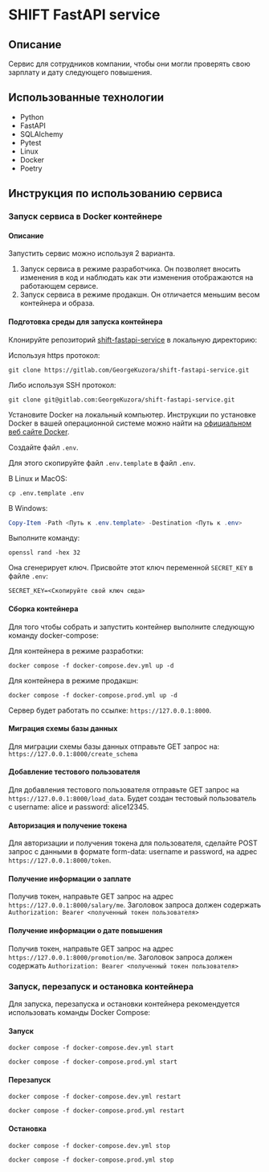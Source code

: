 # SHIFT FastAPI service

## Описание

Сервис для сотрудников компании, чтобы они могли проверять свою зарплату и дату следующего повышения.

## Использованные технологии

- Python
- FastAPI
- SQLAlchemy
- Pytest
- Linux
- Docker
- Poetry

## Инструкция по использованию сервиса

### Запуск сервиса в Docker контейнере

#### Описание

Запустить сервис можно используя 2 варианта.

1. Запуск сервиса в режиме разработчика. Он позволяет вносить изменения в код и наблюдать как эти изменения отображаются на работающем сервисе.
2. Запуск сервиса в режиме продакшн. Он отличается меньшим весом контейнера и образа.

#### Подготовка среды для запуска контейнера

Клонируйте репозиторий [shift-fastapi-service](https://gitlab.com/GeorgeKuzora/shift-fastapi-service) в локальную директорию:

Используя https протокол:

```shell
git clone https://gitlab.com/GeorgeKuzora/shift-fastapi-service.git
```

Либо используя SSH протокол:

```shell
git clone git@gitlab.com:GeorgeKuzora/shift-fastapi-service.git
```

Установите Docker на локальный компьютер. Инструкции по установке Docker в вашей операционной системе можно найти на [официальном веб сайте Docker](https://docs.docker.com/get-docker/).

Создайте файл `.env`.

Для этого скопируйте файл `.env.template` в файл `.env`.

В Linux и MacOS:

```shell
cp .env.template .env
```

В Windows:

```powershell
Copy-Item -Path <Путь к .env.template> -Destination <Путь к .env>
```

Выполните команду:

```shell
openssl rand -hex 32
```

Она сгенерирует ключ. Присвойте этот ключ переменной `SECRET_KEY` в файле `.env`:

```shell
SECRET_KEY=<Скопируйте свой ключ сюда>
```

#### Сборка контейнера

Для того чтобы собрать и запустить контейнер выполните следующую команду docker-compose:

Для контейнера в режиме разработки:

```shell
docker compose -f docker-compose.dev.yml up -d
```

Для контейнера в режиме продакшн:

```shell
docker compose -f docker-compose.prod.yml up -d
```

Сервер будет работать по ссылке: `https://127.0.0.1:8000`.

#### Миграция схемы базы данных

Для миграции схемы базы данных отправьте GET запрос на: `https://127.0.0.1:8000/create_schema`

#### Добавление тестового пользователя

Для добавления тестового пользователя отправьте GET запрос на  `https://127.0.0.1:8000/load_data`. Будет создан тестовый пользователь с username: alice и password: alice12345.

#### Авторизация и получение токена

Для авторизации и получения токена для пользователя, сделайте POST запрос с данными в формате form-data: username и password, на адрес  `https://127.0.0.1:8000/token`.

#### Получение информации о заплате

Получив токен, направьте GET запрос на адрес   `https://127.0.0.1:8000/salary/me`. Заголовок запроса должен содержать `Authorization: Bearer <полученный токен пользователя>`

#### Получение информации о дате повышения

Получив токен, направьте GET запрос на адрес   `https://127.0.0.1:8000/promotion/me`. Заголовок запроса должен содержать `Authorization: Bearer <полученный токен пользователя>`

### Запуск, перезапуск и остановка контейнера

Для запуска, перезапуска и остановки контейнера рекомендуется использовать команды Docker Compose:

#### Запуск

```shell
docker compose -f docker-compose.dev.yml start
```

```shell
docker compose -f docker-compose.prod.yml start
```

#### Перезапуск

```shell
docker compose -f docker-compose.dev.yml restart
```

```shell
docker compose -f docker-compose.prod.yml restart
```

#### Остановка

```shell
docker compose -f docker-compose.dev.yml stop
```

```shell
docker compose -f docker-compose.prod.yml stop
```
